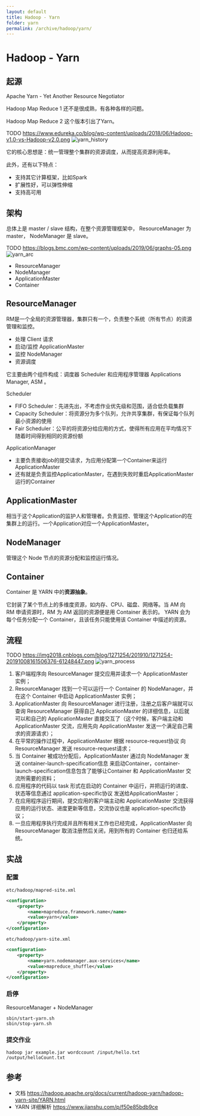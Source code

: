 ```yaml
---
layout: default
title: Hadoop - Yarn
folder: yarn
permalink: /archive/hadoop/yarn/
---
```


# Hadoop - Yarn

## 起源

Apache Yarn - Yet Another Resource Negotiator

Hadoop Map Reduce 1 还不是很成熟，有各种各样的问题。

Hadoop Map Reduce 2 这个版本引出了Yarn。

TODO
https://www.edureka.co/blog/wp-content/uploads/2018/06/Hadoop-v1.0-vs-Hadoop-v2.0.png
![yarn_history](img/yarn_history.PNG)

它的核心思想是：统一管理整个集群的资源调度，从而提高资源利用率。

此外，还有以下特点：
- 支持其它计算框架，比如Spark
- 扩展性好，可以弹性伸缩
- 支持高可用

## 架构

总体上是 master / slave 结构，在整个资源管理框架中， ResourceManager 为 master， NodeManager 是 slave。

TODO
https://blogs.bmc.com/wp-content/uploads/2019/06/graphs-05.png
![yarn_arc](img/yarn_arc.PNG)

- ResourceManager
- NodeManager
- ApplicationMaster
- Container

## ResourceManager

RM是一个全局的资源管理器，集群只有一个，负责整个系统（所有节点）的资源管理和监控。
- 处理 Client 请求
- 启动/监控 ApplicationMaster
- 监控 NodeManager
- 资源调度

它主要由两个组件构成：调度器 Scheduler 和应用程序管理器 Applications Manager, ASM 。

Scheduler
- FIFO Scheduler：先进先出，不考虑作业优先级和范围，适合低负载集群
- Capacity Scheduler：将资源分为多个队列，允许共享集群，有保证每个队列最小资源的使用
- Fair Scheduler：公平的将资源分给应用的方式，使得所有应用在平均情况下随着时间得到相同的资源份额

ApplicationManager
- 主要负责接收job的提交请求，为应用分配第一个Container来运行ApplicationMaster
- 还有就是负责监控ApplicationMaster，在遇到失败时重启ApplicationMaster运行的Container

## ApplicationMaster

相当于这个Application的监护人和管理者。负责监控、管理这个Application的在集群上的运行。一个Application对应一个ApplicationMaster。

## NodeManager

管理这个 Node 节点的资源分配和监控运行情况。

## Container

Container 是 YARN 中的**资源抽象**。

它封装了某个节点上的多维度资源，如内存、CPU、磁盘、网络等。当 AM 向 RM 申请资源时，RM 为 AM 返回的资源便是用 Container 表示的。
YARN 会为每个任务分配一个 Container，且该任务只能使用该 Container 中描述的资源。

## 流程

TODO
https://img2018.cnblogs.com/blog/1271254/201910/1271254-20191008161506376-61248447.png
![yarn_process](img/yarn_process.PNG)

1. 客户端程序向 ResourceManager 提交应用并请求一个 ApplicationMaster 实例；
2. ResourceManager 找到一个可以运行一个 Container 的 NodeManager，并在这个 Container 中启动 ApplicationMaster 实例；
3. ApplicationMaster 向 ResourceManager 进行注册，注册之后客户端就可以查询 ResourceManager 获得自己 ApplicationMaster 的详细信息，以后就可以和自己的 ApplicationMaster 直接交互了（这个时候，客户端主动和 ApplicationMaster 交流，应用先向 ApplicationMaster 发送一个满足自己需求的资源请求）；
4. 在平常的操作过程中，ApplicationMaster 根据 resource-request协议 向 ResourceManager 发送 resource-request请求；
5. 当 Container 被成功分配后，ApplicationMaster 通过向 NodeManager 发送 container-launch-specification信息 来启动Container，container-launch-specification信息包含了能够让Container 和 ApplicationMaster 交流所需要的资料；
6. 应用程序的代码以 task 形式在启动的 Container 中运行，并把运行的进度、状态等信息通过 application-specific协议 发送给ApplicationMaster；
7. 在应用程序运行期间，提交应用的客户端主动和 ApplicationMaster 交流获得应用的运行状态、进度更新等信息，交流协议也是 application-specific协议；
8. 一旦应用程序执行完成并且所有相关工作也已经完成，ApplicationMaster 向 ResourceManager 取消注册然后关闭，用到所有的 Container 也归还给系统。

## 实战

### 配置

`etc/hadoop/mapred-site.xml`

~~~ xml
<configuration>
    <property>
        <name>mapreduce.framework.name</name>
        <value>yarn</value>
    </property>
</configuration>
~~~

`etc/hadoop/yarn-site.xml`

~~~ xml
<configuration>
    <property>
        <name>yarn.nodemanager.aux-services</name>
        <value>mapreduce_shuffle</value>
    </property>
</configuration>
~~~

### 启停

ResourceManager + NodeManager

~~~
sbin/start-yarn.sh
sbin/stop-yarn.sh
~~~

### 提交作业

~~~
hadoop jar example.jar wordccount /input/hello.txt /output/helloCount.txt
~~~

## 参考

- 文档 <https://hadoop.apache.org/docs/current/hadoop-yarn/hadoop-yarn-site/YARN.html>
- YARN 详细解析 <https://www.jianshu.com/p/f50e85bdb9ce>
